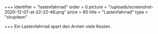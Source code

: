+++
identifier = "lastenfahrrad"
order = 0
picture = "/uploads/screenshot-2020-12-07-at-22-22-46.png"
price = 80
title = "Lastenfahrrad"
type = "shopitem"

+++
Ein Lastenfahrrad spart den Armen viele Kosten.